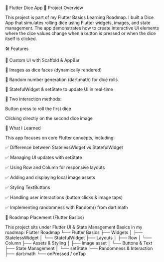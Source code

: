 🎲 Flutter Dice App
📌 Project Overview

This project is part of my Flutter Basics Learning Roadmap.
I built a Dice App that simulates rolling dice using Flutter widgets, images, and state management.
The app demonstrates how to create interactive UI elements where the dice values change when a button is pressed or when the dice itself is clicked.

🛠️ Features

🎨 Custom UI with Scaffold & AppBar

🧊 Images as dice faces (dynamically rendered)

🎲 Random number generation (dart:math) for dice rolls

🔄 StatefulWidget & setState to update UI in real-time

📱 Two interaction methods:

Button press to roll the first dice

Clicking directly on the second dice image

🎯 What I Learned

This app focuses on core Flutter concepts, including:

✅ Difference between StatelessWidget vs StatefulWidget

✅ Managing UI updates with setState

✅ Using Row and Column for responsive layouts

✅ Adding and displaying local image assets

✅ Styling TextButtons

✅ Handling user interactions (button clicks & image taps)

✅ Implementing randomness with Random() from dart:math

📂 Roadmap Placement (Flutter Basics)

This project sits under Flutter UI & State Management Basics in my roadmap:
Flutter Roadmap
 └── Flutter Basics
       ├── Widgets
       │     ├── StatelessWidget
       │     └── StatefulWidget
       ├── Layouts
       │     ├── Row
       │     └── Column
       ├── Assets & Styling
       │     ├── Image.asset
       │     └── Buttons & Text
       ├── State Management
       │     └── setState
       └── Randomness & Interaction
             ├── dart:math
             └── onPressed / onTap
